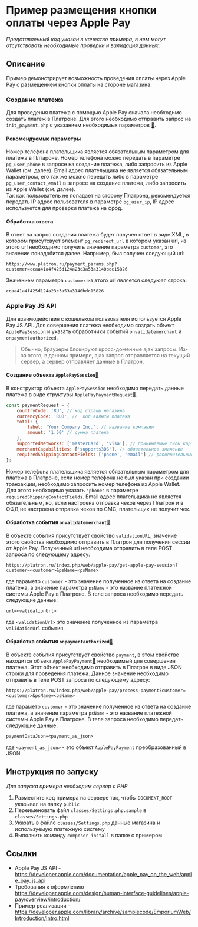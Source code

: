 # Пример размещения кнопки оплаты через Apple Pay
*Представленный код указан в качестве примера, в нем могут отсутствовать необходимые проверки и валидация данных.*

## Описание
Пример демонстрирует возможность проведения оплаты через Apple Pay с размещением кнопки оплаты на стороне магазина.

### Создание платежа
Для проведения платежа с помощью Apple Pay сначала необходимо создать платеж в Платроне. Для этого необходимо отправить запрос на `init_payment.php` с указанием необходимых параметров [:link:](https://front.platron.ru/docs/api/initialize_payment/).
#### Рекомендуемые параметры
Номер телефона плательщика является обязательным параметром для платежа в Плтароне. Номер телефона можно передать в параметре `pg_user_phone` в запросе на создание платежа, либо запросить из Apple Wallet (см. далее). Email адрес плательщика не является обязательным параметром, его так же можно передать либо в параметре `pg_user_contact_email` в запросе на создание платежа, либо запросить из Apple Wallet (см. далее).  
Так как пользователь не попадает на сторону Платрона, рекомендуется передать IP адрес пользователя в параметре `pg_user_ip`, IP адрес используется для проверки платежа на фрод.
#### Обработка ответа
В ответ на запрос создания платежа будет получен ответ в виде XML, в котором присутсвует элемент `pg_redirect_url` в котором указан url, из этого url необходимо получить значение параметра `customer`, это значение понадобится далее. Например, был получен следующий url:
```
https://www.platron.ru/payment_params.php?customer=ccaa41a4f425d124a23c3a53a3140bdc15826
```
Значением параметра `customer` из этого url является следуюая строка:
```
ccaa41a4f425d124a23c3a53a3140bdc15826
```

### Apple Pay JS API
Для взаимодействия с кошельком пользователя используется Apple Pay JS API. Для совершения платежа необходимо создать объект `ApplePaySession` и указать обработчики событий `onvalidatemerchant` и `onpaymentauthorized`.
> Обычно, браузеры блокируют кросс-доменные ajax запросы. Из-за этого, в данном примере, ajax запрос отправляется на текущий сервер, а сервер отправляет данные в Платрон.

#### Создание объекта `ApplePaySession`[:link:](https://developer.apple.com/documentation/apple_pay_on_the_web/apple_pay_js_api/creating_an_apple_pay_session)
В конструктор объекта `ApplePaySession` необходимо передать данные платежа в виде структуры `ApplePayPaymentRequest`[:link:](https://developer.apple.com/documentation/apple_pay_on_the_web/applepaypaymentrequest).
```javascript
const paymentRequest = {
    countryCode: 'RU', // код страны магазина
    currencyCode: 'RUB', //  код валюты платежа
    total: {
        label: 'Your Company Inc.', // название компании
        amount: '1.50' // сумма платежа
    },
    supportedNetworks: ['masterCard', 'visa'], // принимаемые типы карт
    merchantCapabilities: ['supports3DS'], // обязательное значение
    requiredShippingContactFields: ['phone', 'email'] // дополнительные данные плательщика
};
```
Номер телефона плательщика является обязательным параметром для платежа в Платроне, если номер телефона не был указан при создании транзакции, необходимо запросить номер телефона из Apple Wallet. Для этого необходимо указать `'phone'` в параметре `requiredShippingContactFields`. Email адрес плательщика не является обязательным, но, если настроена отправка чеков через Платрон и в ОФД не настроена отправка чеков по СМС, плательщик не получит чек.

#### Обработка события `onvalidatemerchant`[:link:](https://developer.apple.com/documentation/apple_pay_on_the_web/apple_pay_js_api/providing_merchant_validation)
В объекте события присутствует свойство `validationURL`, значение этого свойства необходимо отправить в Платрон для получения сессии от Apple Pay.
Полученный url необходима отправить в теле POST запроса по следующему адресу:
```
https://platron.ru/index.php/web/apple-pay/get-apple-pay-session?customer=<customer>&psName=<psName>
```
где параметр `customer` - это значение полученное из ответа на создание платежа, а значение параметра `psName` - это название платежной системы Apple Pay в Платроне.
В теле запроса необходимо передать следующие данные:
```
url=<validationUrl>
```
где `<validationUrl>` это значение полученное из параметра `validationUrl` события.

#### Обработка события `onpaymentauthorized`[:link:](https://developer.apple.com/documentation/apple_pay_on_the_web/applepaysession/1778020-onpaymentauthorized)
В объекте события присутствует свойство `payment`, в этом свойстве находится объект `ApplePayPayment`[:link:](https://developer.apple.com/documentation/apple_pay_on_the_web/applepaypayment) необходимый для совершения платежа. Этот объект необходимо отправить в Платрон в виде JSON строки для проведения платежа. Данное значение необходимо отправить в теле POST запроса по следующему адресу:
```
https://platron.ru/index.php/web/apple-pay/process-payment?customer=<customer>&psName=<psName>
``` 
где параметр `customer` - это значение полученное из ответа на создание платежа, а значение параметра `psName` - это название платежной системы Apple Pay в Платроне.
В теле запроса необходимо передать следующие данные:
```
paymentDataJson=<payment_as_json>
```
где `<payment_as_json>` - это объект `ApplePayPayment` преобразованный в JSON.

## Инструкция по запуску
*Для запуска примера необходим сервер с PHP*
1. Разместить код примера на сервере так, чтобы `DOCUMENT_ROOT` указывал на папку `public`
1. Переименовать файл `classes/Settings.php.sample` в `classes/Settings.php`
1. Указать в файле `classes/Settings.php` данные магазина и используемую платежную систему
1. Выполнить команду `composer install` в папке с примером


## Ссылки
* Apple Pay JS API - https://developer.apple.com/documentation/apple_pay_on_the_web/apple_pay_js_api
* Требования к оформлению - https://developer.apple.com/design/human-interface-guidelines/apple-pay/overview/introduction/
* Пример реализации - https://developer.apple.com/library/archive/samplecode/EmporiumWeb/Introduction/Intro.html
